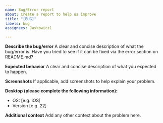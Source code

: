 ```yaml
---
name: Bug/Error report
about: Create a report to help us improve
title: "[BUG]"
labels: bug
assignees: Jaskowicz1

---
```


**Describe the bug/error**
A clear and concise description of what the bug/error is. Have you tried to see if it can be fixed via the error section on README.md?

**Expected behavior**
A clear and concise description of what you expected to happen.

**Screenshots**
If applicable, add screenshots to help explain your problem.

**Desktop (please complete the following information):**
 - OS: [e.g. iOS]
 - Version [e.g. 22]

**Additional context**
Add any other context about the problem here.

